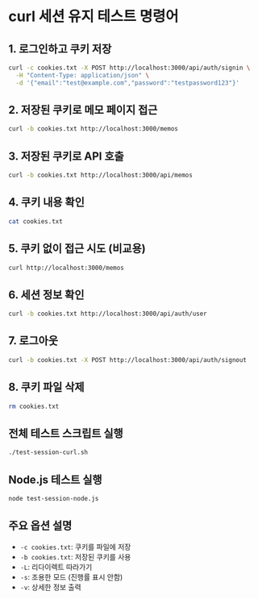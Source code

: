 # curl 세션 유지 테스트 명령어

## 1. 로그인하고 쿠키 저장

```bash
curl -c cookies.txt -X POST http://localhost:3000/api/auth/signin \
  -H "Content-Type: application/json" \
  -d '{"email":"test@example.com","password":"testpassword123"}'
```

## 2. 저장된 쿠키로 메모 페이지 접근

```bash
curl -b cookies.txt http://localhost:3000/memos
```

## 3. 저장된 쿠키로 API 호출

```bash
curl -b cookies.txt http://localhost:3000/api/memos
```

## 4. 쿠키 내용 확인

```bash
cat cookies.txt
```

## 5. 쿠키 없이 접근 시도 (비교용)

```bash
curl http://localhost:3000/memos
```

## 6. 세션 정보 확인

```bash
curl -b cookies.txt http://localhost:3000/api/auth/user
```

## 7. 로그아웃

```bash
curl -b cookies.txt -X POST http://localhost:3000/api/auth/signout
```

## 8. 쿠키 파일 삭제

```bash
rm cookies.txt
```

## 전체 테스트 스크립트 실행

```bash
./test-session-curl.sh
```

## Node.js 테스트 실행

```bash
node test-session-node.js
```

## 주요 옵션 설명

- `-c cookies.txt`: 쿠키를 파일에 저장
- `-b cookies.txt`: 저장된 쿠키를 사용
- `-L`: 리다이렉트 따라가기
- `-s`: 조용한 모드 (진행률 표시 안함)
- `-v`: 상세한 정보 출력
